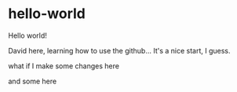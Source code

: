# hello-world

Hello world!

David here, learning how to use the github... 
It's a nice start, I guess.

what if I make some changes here

and some here